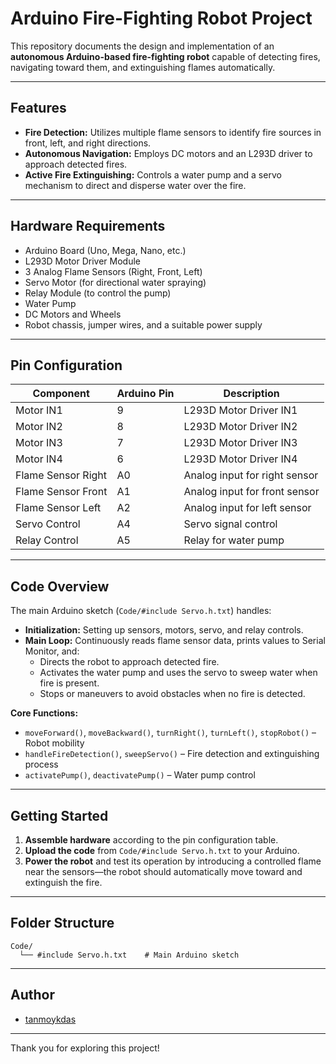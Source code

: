 # Arduino Fire-Fighting Robot Project

This repository documents the design and implementation of an **autonomous Arduino-based fire-fighting robot** capable of detecting fires, navigating toward them, and extinguishing flames automatically.

---

## Features

- **Fire Detection:** Utilizes multiple flame sensors to identify fire sources in front, left, and right directions.
- **Autonomous Navigation:** Employs DC motors and an L293D driver to approach detected fires.
- **Active Fire Extinguishing:** Controls a water pump and a servo mechanism to direct and disperse water over the fire.

---

## Hardware Requirements

- Arduino Board (Uno, Mega, Nano, etc.)
- L293D Motor Driver Module
- 3 Analog Flame Sensors (Right, Front, Left)
- Servo Motor (for directional water spraying)
- Relay Module (to control the pump)
- Water Pump
- DC Motors and Wheels
- Robot chassis, jumper wires, and a suitable power supply

---

## Pin Configuration

| Component         | Arduino Pin | Description                      |
|-------------------|-------------|----------------------------------|
| Motor IN1         | 9           | L293D Motor Driver IN1           |
| Motor IN2         | 8           | L293D Motor Driver IN2           |
| Motor IN3         | 7           | L293D Motor Driver IN3           |
| Motor IN4         | 6           | L293D Motor Driver IN4           |
| Flame Sensor Right| A0          | Analog input for right sensor    |
| Flame Sensor Front| A1          | Analog input for front sensor    |
| Flame Sensor Left | A2          | Analog input for left sensor     |
| Servo Control     | A4          | Servo signal control             |
| Relay Control     | A5          | Relay for water pump             |

---

## Code Overview

The main Arduino sketch (`Code/#include Servo.h.txt`) handles:

- **Initialization:** Setting up sensors, motors, servo, and relay controls.
- **Main Loop:** Continuously reads flame sensor data, prints values to Serial Monitor, and:
  - Directs the robot to approach detected fire.
  - Activates the water pump and uses the servo to sweep water when fire is present.
  - Stops or maneuvers to avoid obstacles when no fire is detected.

**Core Functions:**
- `moveForward()`, `moveBackward()`, `turnRight()`, `turnLeft()`, `stopRobot()` – Robot mobility
- `handleFireDetection()`, `sweepServo()` – Fire detection and extinguishing process
- `activatePump()`, `deactivatePump()` – Water pump control

---

## Getting Started

1. **Assemble hardware** according to the pin configuration table.
2. **Upload the code** from `Code/#include Servo.h.txt` to your Arduino.
3. **Power the robot** and test its operation by introducing a controlled flame near the sensors—the robot should automatically move toward and extinguish the fire.

---

## Folder Structure

```
Code/
  └── #include Servo.h.txt    # Main Arduino sketch
```

---

## Author

- [tanmoykdas](https://github.com/tanmoykdas)

---

Thank you for exploring this project!
